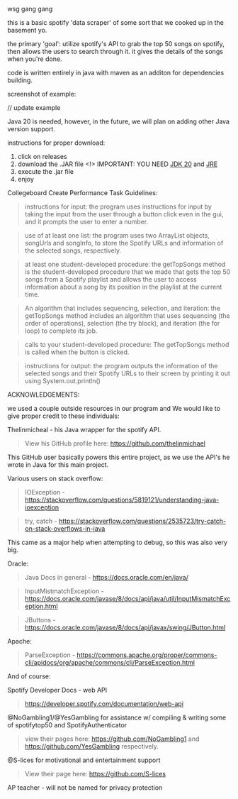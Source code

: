 wsg gang gang

this is a basic spotify 'data scraper' of some sort that we cooked up in the basement yo.

the primary 'goal': utilize spotify's API to grab the top 50 songs on spotify, then allows the users to search through it. it gives the details of the songs when you're done.

code is written entirely in java with maven as an additon for dependencies building.



screenshot of example:


// update example

Java 20 is needed, however, in the future, we will plan on adding other Java version support.

instructions for proper download:

1. click on releases
2. download the .JAR file
<!> IMPORTANT: YOU NEED [JDK 20](https://download.oracle.com/java/20/archive/jdk-20.0.2_windows-x64_bin.exe) and [JRE](https://javadl.oracle.com/webapps/download/AutoDL?BundleId=249550_4d245f941845490c91360409ecffb3b4)
3. execute the .jar file
4. enjoy


Collegeboard Create Performance Task Guidelines:

>instructions for input: the program uses instructions for input by taking the input from the user through a button click even in the gui, and it prompts the user to enter a number.

>use of at least one list: the program uses two ArrayList objects, songUrls and songInfo, to store the Spotify URLs and information of the selected songs, respectively.

>at least one student-developed procedure: the getTopSongs method is the student-developed procedure that we made that gets the top 50 songs from a Spotify playlist and allows the user to access information about a song by its position in the playlist at the current time.

>An algorithm that includes sequencing, selection, and iteration:  the getTopSongs method includes an algorithm that uses sequencing (the order of operations), selection (the try block), and iteration (the for loop) to complete its job.

>calls to your student-developed procedure: The getTopSongs method is called when the button is clicked.

>instructions for output: the program outputs the information of the selected songs and their Spotify URLs to their screen by printing it out using System.out.println()


ACKNOWLEDGEMENTS:


we used a couple outside resources in our program and We would like to give proper credit to these individuals:

Thelinmicheal - his Java wrapper for the spotify API.

>View his GitHub profile here: https://github.com/thelinmichael

This GitHub user basically powers this entire project, as we use the API's he wrote in Java for this main project.


Various users on stack overflow:

>IOException - https://stackoverflow.com/questions/5819121/understanding-java-ioexception

>try, catch - https://stackoverflow.com/questions/2535723/try-catch-on-stack-overflows-in-java

This came as a major help when attempting to debug, so this was also very big. 

Oracle:
>Java Docs in general - https://docs.oracle.com/en/java/

>InputMistmatchException - https://docs.oracle.com/javase/8/docs/api/java/util/InputMismatchException.html

>JButtons - https://docs.oracle.com/javase/8/docs/api/javax/swing/JButton.html

Apache:

>ParseException - https://commons.apache.org/proper/commons-cli/apidocs/org/apache/commons/cli/ParseException.html

And of course:

Spotify Developer Docs - web API

>https://developer.spotify.com/documentation/web-api

@NoGambling1/@YesGambling for assistance w/ compiling & writing some of spotifytop50 and SpotifyAuthenticator 

>view their pages here: https://github.com/NoGambling1 and https://github.com/YesGambling respectively.

@S-lices for motivational and entertainment support

>View their page here: https://github.com/S-lices

AP teacher - will not be named for privacy protection

